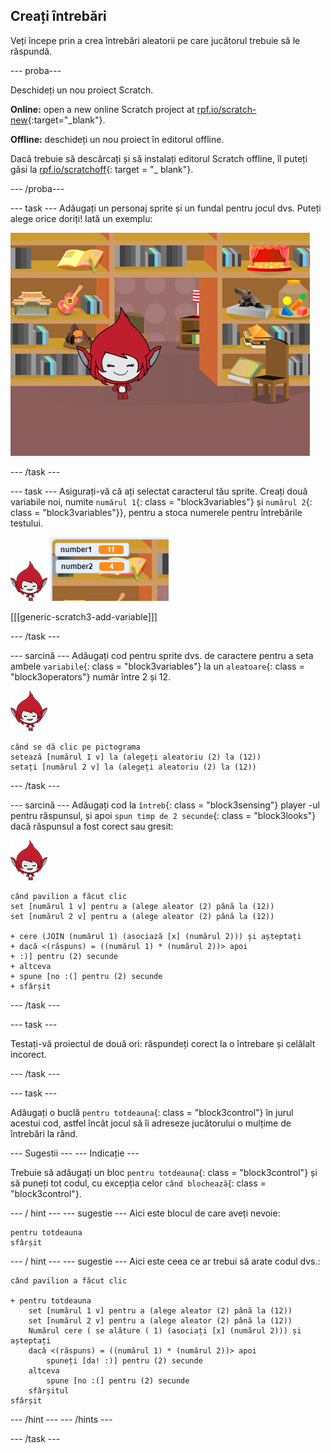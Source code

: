 ## Creați întrebări

Veți începe prin a crea întrebări aleatorii pe care jucătorul trebuie să le răspundă.

\--- proba\---

Deschideți un nou proiect Scratch.

**Online:** open a new online Scratch project at [rpf.io/scratch-new](http://rpf.io/scratch-new){:target="_blank"}.

**Offline:** deschideți un nou proiect în editorul offline.

Dacă trebuie să descărcați și să instalați editorul Scratch offline, îl puteți găsi la [rpf.io/scratchoff](http://rpf.io/scratchoff){: target = "_ blank"}.

\--- /proba\---

\--- task \--- Adăugați un personaj sprite și un fundal pentru jocul dvs. Puteți alege orice doriți! Iată un exemplu:

![captură de ecran](images/brain-setting.png)

\--- /task \---

\--- task \--- Asigurați-vă că ați selectat caracterul tău sprite. Creați două variabile noi, numite `numărul 1`{: class = "block3variables"} și `numărul 2`{: class = "block3variables"}}, pentru a stoca numerele pentru întrebările testului.

![captură de ecran](images/giga-sprite.png) ![captură de ecran](images/brain-variables.png)

[[[generic-scratch3-add-variable]]]

\--- /task \---

\--- sarcină \--- Adăugați cod pentru sprite dvs. de caractere pentru a seta ambele `variabile`{: class = "block3variables"} la un `aleatoare`{: class = "block3operators"} număr între 2 și 12.

![captură de ecran](images/giga-sprite.png)

```blocks3
când se dă clic pe pictograma
setează [numărul 1 v] la (alegeți aleatoriu (2) la (12))
setați [numărul 2 v] la (alegeți aleatoriu (2) la (12))
```

\--- /task \---

\--- sarcină \--- Adăugați cod la `întreb`{: class = "block3sensing"} player -ul pentru răspunsul, și apoi `spun timp de 2 secunde`{: class = "block3looks"} dacă răspunsul a fost corect sau gresit:

![captură de ecran](images/giga-sprite.png)

```blocks3
când pavilion a făcut clic
set [numărul 1 v] pentru a (alege aleator (2) până la (12))
set [numărul 2 v] pentru a (alege aleator (2) până la (12))

+ cere (JOIN (numărul 1) (asociază [x] (numărul 2))) și așteptați
+ dacă <(răspuns) = ((numărul 1) * (numărul 2))> apoi
+ :)] pentru (2) secunde
+ altceva
+ spune [no :(] pentru (2) secunde
+ sfârșit
```

\--- /task \---

\--- task \---

Testați-vă proiectul de două ori: răspundeți corect la o întrebare și celălalt incorect.

\--- /task \---

\--- task \---

Adăugați o buclă `pentru totdeauna`{: class = "block3control"} în jurul acestui cod, astfel încât jocul să îi adreseze jucătorului o mulțime de întrebări la rând.

\--- Sugestii \--- \--- Indicație \---

Trebuie să adăugați un bloc `pentru totdeauna`{: class = "block3control"} și să puneți tot codul, cu excepția celor `când blochează`{: class = "block3control"}.

\--- / hint \--- \--- sugestie \--- Aici este blocul de care aveți nevoie:

```blocks3
pentru totdeauna
sfârșit
```

\--- / hint \--- \--- sugestie \--- Aici este ceea ce ar trebui să arate codul dvs.:

```blocks3
când pavilion a făcut clic

+ pentru totdeauna
    set [numărul 1 v] pentru a (alege aleator (2) până la (12))
    set [numărul 2 v] pentru a (alege aleator (2) până la (12))
    Numărul cere ( se alăture ( 1) (asociați [x] (numărul 2))) și așteptați
    dacă <(răspuns) = ((numărul 1) * (numărul 2))> apoi
        spuneți [da! :)] pentru (2) secunde
    altceva
        spune [no :(] pentru (2) secunde
    sfârșitul
sfârșit
```

\--- /hint \--- \--- /hints \---

\--- /task \---